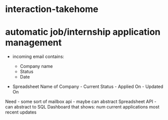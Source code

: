 # interaction-takehome

 # automatic job/internship application management

* incoming email contains:
  - Company name
  - Status
  - Date

* Spreadsheet
Name of Company - Current Status - Applied On - Updated On

Need - some sort of mailbox api - maybe can abstract
Spreadsheet API - can abstract to SQL
Dashboard that shows:
  num current applications
  most recent updates
